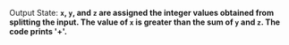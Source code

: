 Output State: **`x`, `y`, and `z` are assigned the integer values obtained from splitting the input. The value of `x` is greater than the sum of `y` and `z`. The code prints '+'.**